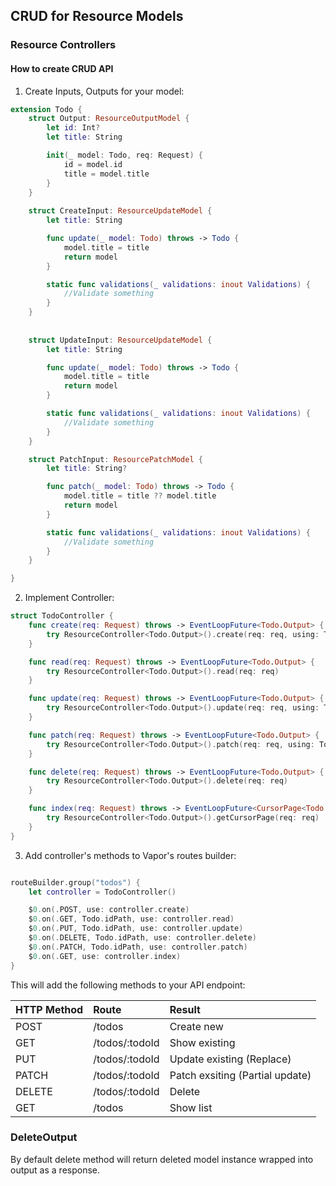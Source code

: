 ## CRUD for Resource Models
### Resource Controllers

#### How to create CRUD API

1. Create Inputs, Outputs for your model:

```swift
extension Todo {
    struct Output: ResourceOutputModel {
        let id: Int?
        let title: String

        init(_ model: Todo, req: Request) {
            id = model.id
            title = model.title
        }
    }
    
    struct CreateInput: ResourceUpdateModel {
        let title: String

        func update(_ model: Todo) throws -> Todo {
            model.title = title
            return model
        }

        static func validations(_ validations: inout Validations) {
            //Validate something
        }
    }
    
    
    struct UpdateInput: ResourceUpdateModel {
        let title: String

        func update(_ model: Todo) throws -> Todo {
            model.title = title
            return model
        }

        static func validations(_ validations: inout Validations) {
            //Validate something
        }
    }

    struct PatchInput: ResourcePatchModel {
        let title: String?

        func patch(_ model: Todo) throws -> Todo {
            model.title = title ?? model.title
            return model
        }

        static func validations(_ validations: inout Validations) {
            //Validate something
        }
    }

}

```

2. Implement Controller:

```swift
struct TodoController {
    func create(req: Request) throws -> EventLoopFuture<Todo.Output> {
        try ResourceController<Todo.Output>().create(req: req, using: Todo.Input.self)
    }

    func read(req: Request) throws -> EventLoopFuture<Todo.Output> {
        try ResourceController<Todo.Output>().read(req: req)
    }

    func update(req: Request) throws -> EventLoopFuture<Todo.Output> {
        try ResourceController<Todo.Output>().update(req: req, using: Todo.Input.self)
    }

    func patch(req: Request) throws -> EventLoopFuture<Todo.Output> {
        try ResourceController<Todo.Output>().patch(req: req, using: Todo.PatchInput.self)
    }

    func delete(req: Request) throws -> EventLoopFuture<Todo.Output> {
        try ResourceController<Todo.Output>().delete(req: req)
    }

    func index(req: Request) throws -> EventLoopFuture<CursorPage<Todo.Output>> {
        try ResourceController<Todo.Output>().getCursorPage(req: req)
    }
}

```
3. Add controller's methods to Vapor's routes builder:

```swift

routeBuilder.group("todos") {
    let controller = TodoController()

    $0.on(.POST, use: controller.create)
    $0.on(.GET, Todo.idPath, use: controller.read)
    $0.on(.PUT, Todo.idPath, use: controller.update)
    $0.on(.DELETE, Todo.idPath, use: controller.delete)
    $0.on(.PATCH, Todo.idPath, use: controller.patch)
    $0.on(.GET, use: controller.index)
}

```

  
This will add the following methods to your API endpoint: 


| HTTP Method                 | Route            | Result
| --------------------------- |:-----------------| :---------------|
|POST       | /todos                    | Create new
|GET        | /todos/:todoId            | Show existing
|PUT        | /todos/:todoId            | Update existing (Replace)
|PATCH      | /todos/:todoId            | Patch exsiting (Partial update)
|DELETE     | /todos/:todoId            | Delete 
|GET        | /todos                    | Show list

### DeleteOutput 

By default delete method will return deleted model instance wrapped into output as a response.

